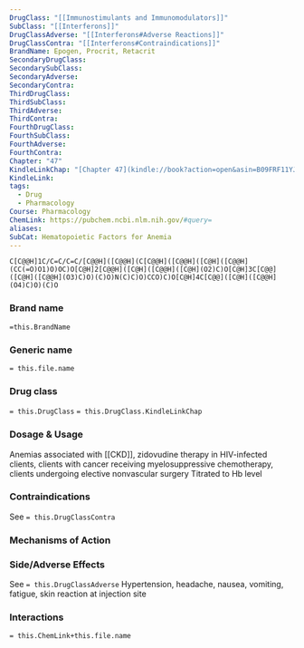 ```yaml
---
DrugClass: "[[Immunostimulants and Immunomodulators]]"
SubClass: "[[Interferons]]"
DrugClassAdverse: "[[Interferons#Adverse Reactions]]"
DrugClassContra: "[[Interferons#Contraindications]]"
BrandName: Epogen, Procrit, Retacrit
SecondaryDrugClass: 
SecondarySubClass: 
SecondaryAdverse: 
SecondaryContra: 
ThirdDrugClass: 
ThirdSubClass: 
ThirdAdverse: 
ThirdContra: 
FourthDrugClass: 
FourthSubClass: 
FourthAdverse: 
FourthContra: 
Chapter: "47"
KindleLinkChap: "[Chapter 47](kindle://book?action=open&asin=B09FRF11YJ&location=27339)"
KindleLink: 
tags:
  - Drug
  - Pharmacology
Course: Pharmacology
ChemLink: https://pubchem.ncbi.nlm.nih.gov/#query=
aliases: 
SubCat: Hematopoietic Factors for Anemia
---
```

```smiles
C[C@@H]1C/C=C/C=C/[C@@H]([C@@H](C[C@@H]([C@@H]([C@H]([C@@H](CC(=O)O1)O)OC)O[C@H]2[C@@H]([C@H]([C@@H]([C@H](O2)C)O[C@H]3C[C@@]([C@H]([C@@H](O3)C)O)(C)O)N(C)C)O)CCO)C)O[C@H]4C[C@@]([C@H]([C@@H](O4)C)O)(C)O
```

### Brand name
`=this.BrandName`

### Generic name
`= this.file.name`

### Drug class 
`= this.DrugClass`
	`= this.DrugClass.KindleLinkChap`

### Dosage & Usage
Anemias associated with [[CKD]], zidovudine therapy in HIV-infected clients, clients with cancer receiving myelosuppressive chemotherapy, clients undergoing elective nonvascular surgery
Titrated to Hb level

### Contraindications
See `= this.DrugClassContra`

### Mechanisms of Action


### Side/Adverse Effects
See `= this.DrugClassAdverse`
Hypertension, headache, nausea, vomiting, fatigue, skin reaction at injection site

### Interactions

`= this.ChemLink+this.file.name`


